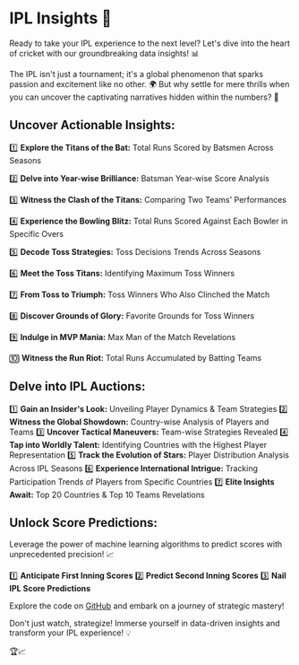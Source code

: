 # IPL Insights 🏏

Ready to take your IPL experience to the next level? Let's dive into the heart of cricket with our groundbreaking data insights! 📊

The IPL isn't just a tournament; it's a global phenomenon that sparks passion and excitement like no other. 🌍 But why settle for mere thrills when you can uncover the captivating narratives hidden within the numbers? 🚀

## Uncover Actionable Insights:
 1️⃣ **Explore the Titans of the Bat:** Total Runs Scored by Batsmen Across Seasons
 
 2️⃣ **Delve into Year-wise Brilliance:** Batsman Year-wise Score Analysis

3️⃣ **Witness the Clash of the Titans:** Comparing Two Teams' Performances

4️⃣ **Experience the Bowling Blitz:** Total Runs Scored Against Each Bowler in Specific Overs

5️⃣ **Decode Toss Strategies:** Toss Decisions Trends Across Seasons

6️⃣ **Meet the Toss Titans:** Identifying Maximum Toss Winners

7️⃣ **From Toss to Triumph:** Toss Winners Who Also Clinched the Match

8️⃣ **Discover Grounds of Glory:** Favorite Grounds for Toss Winners

9️⃣ **Indulge in MVP Mania:** Max Man of the Match Revelations

🔟 **Witness the Run Riot:** Total Runs Accumulated by Batting Teams

## Delve into IPL Auctions:

1️⃣ **Gain an Insider's Look:** Unveiling Player Dynamics & Team Strategies
2️⃣ **Witness the Global Showdown:** Country-wise Analysis of Players and Teams
3️⃣ **Uncover Tactical Maneuvers:** Team-wise Strategies Revealed
4️⃣ **Tap into Worldly Talent:** Identifying Countries with the Highest Player Representation
5️⃣ **Track the Evolution of Stars:** Player Distribution Analysis Across IPL Seasons
6️⃣ **Experience International Intrigue:** Tracking Participation Trends of Players from Specific Countries
7️⃣ **Elite Insights Await:** Top 20 Countries & Top 10 Teams Revelations

## Unlock Score Predictions:

Leverage the power of machine learning algorithms to predict scores with unprecedented precision! 📈

1️⃣ **Anticipate First Inning Scores**
2️⃣ **Predict Second Inning Scores**
3️⃣ **Nail IPL Score Predictions**

Explore the code on [GitHub](https://github.com/DeeprajVadhwane/Data-Analysis-projects/new/main/IPL_Analysis_and_Prediction) and embark on a journey of strategic mastery!

Don't just watch, strategize! Immerse yourself in data-driven insights and transform your IPL experience! 💡 

 🏆📈

